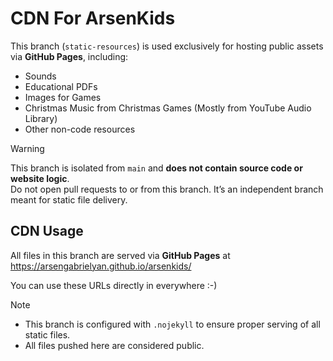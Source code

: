 # CDN For ArsenKids

This branch (`static-resources`) is used exclusively for hosting public assets via **GitHub Pages**, including:
- Sounds
- Educational PDFs
- Images for Games
- Christmas Music from Christmas Games (Mostly from YouTube Audio Library)
- Other non-code resources

> [!WARNING]
> This branch is isolated from `main` and **does not contain source code or website logic**.  
> Do not open pull requests to or from this branch. It’s an independent branch meant for static file delivery.

## CDN Usage
All files in this branch are served via **GitHub Pages** at https://arsengabrielyan.github.io/arsenkids/

You can use these URLs directly in everywhere :-)

> [!NOTE]  
> - This branch is configured with `.nojekyll` to ensure proper serving of all static files.
> - All files pushed here are considered public.